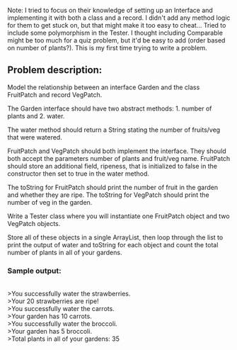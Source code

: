 Note: I tried to focus on their knowledge of setting up an Interface and implementing it with both a class and a record. I didn't add any method logic for them to get stuck on, but that might make it too easy to cheat... Tried to include some polymorphism in the Tester. I thought including Comparable might be too much for a quiz problem, 
but it'd be easy to add (order based on number of plants?). This is my first time trying to write a problem.

## Problem description:

Model the relationship between an interface Garden and the class FruitPatch and record VegPatch.

The Garden interface should have two abstract methods: 1. number of plants and 2. water.

The water method should return a String stating the number of fruits/veg that were watered.

FruitPatch and VegPatch should both implement the interface. They should both accept the parameters number of plants and fruit/veg name. FruitPatch should store an additional field, ripeness, that is initialized to false in the constructor then set to true in the water method.

The toString for FruitPatch should print the number of fruit in the garden and whether they are ripe. The toString for VegPatch should print the number of veg in the garden.

Write a Tester class where you will instantiate one FruitPatch object and two VegPatch objects.

Store all of these objects in a single ArrayList, then loop through the list to print the output of water and toString for each object and count the total number of plants in all of your gardens.

### Sample output:
<br>>You successfully water the strawberries.
<br>>Your 20 strawberries are ripe!
<br>>You successfully water the carrots.
<br>>Your garden has 10 carrots.
<br>>You successfully water the broccoli.
<br>>Your garden has 5 broccoli.
<br>>Total plants in all of your gardens: 35
